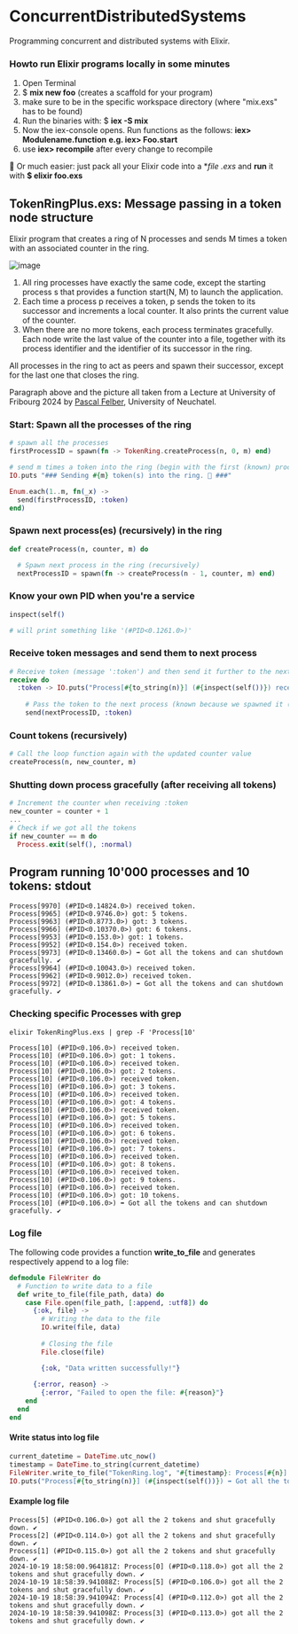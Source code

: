 # ConcurrentDistributedSystems
Programming concurrent and distributed systems with Elixir.

### Howto run Elixir programs locally in some minutes
1. Open Terminal
2. $ **mix new foo** (creates a scaffold for your program)
3. make sure to be in the specific workspace directory (where "mix.exs" has to be found)
4. Run the binaries with: $ **iex -S mix**
5. Now the iex-console opens. Run functions as the follows: **iex> Modulename.function** **e.g. iex> Foo.start**
6. use **iex> recompile** after every change to recompile

💬 Or much easier: just pack all your Elixir code into a **file *.exs** and **run** it with **$ elixir foo.exs**

## TokenRingPlus.exs: Message passing in a token node structure
Elixir program that creates a ring of N processes and sends M times a token with an associated
counter in the ring.

![image](https://github.com/user-attachments/assets/77be357c-5371-41ec-9e83-245e7e97ce37)

1. All ring processes have exactly the same code, except the starting process s that
provides a function start(N, M) to launch the application.
2. Each time a process p receives a token, p sends the token to its successor and
increments a local counter. It also prints the current value of the counter.
3. When there are no more tokens, each process terminates gracefully. Each
node write the last value of the counter into a file, together with its process
identifier and the identifier of its successor in the ring.

All processes in the ring to act as peers and spawn their successor, except for the last one that closes the ring.

Paragraph above and the picture all taken from a Lecture at University of Fribourg 2024 by [Pascal Felber](https://www.unine.ch/pascal.felber), University of Neuchatel.

### Start: Spawn all the processes of the ring
```elixir
# spawn all the processes
firstProcessID = spawn(fn -> TokenRing.createProcess(n, 0, m) end)         # second argument must be null, its the definition of the counter

# send m times a token into the ring (begin with the first (known) process
IO.puts "### Sending #{m} token(s) into the ring. 🚀 ###"

Enum.each(1..m, fn(_x) ->
  send(firstProcessID, :token)
end)
```

### Spawn next process(es) (recursively) in the ring
```elixir
def createProcess(n, counter, m) do

  # Spawn next process in the ring (recursively)
  nextProcessID = spawn(fn -> createProcess(n - 1, counter, m) end)
```

### Know your own PID when you're a service
```elixir
inspect(self()

# will print something like '(#PID<0.1261.0>)'
```

### Receive token messages and send them to next process
```elixir
# Receive token (message ':token') and then send it further to the next process
receive do
  :token -> IO.puts("Process[#{to_string(n)}] (#{inspect(self())}) received token.")
  
    # Pass the token to the next process (known because we spawned it (see above))
    send(nextProcessID, :token)
```

### Count tokens (recursively)
```elixir
# Call the loop function again with the updated counter value
createProcess(n, new_counter, m)
```

### Shutting down process gracefully (after receiving all tokens)
```elixir
# Increment the counter when receiving :token
new_counter = counter + 1
...
# Check if we got all the tokens
if new_counter == m do
  Process.exit(self(), :normal)
```

## Program running 10'000 processes and 10 tokens: stdout  
```
Process[9970] (#PID<0.14824.0>) received token.
Process[9965] (#PID<0.9746.0>) got: 5 tokens.
Process[9963] (#PID<0.8773.0>) got: 3 tokens.
Process[9966] (#PID<0.10370.0>) got: 6 tokens.
Process[9953] (#PID<0.153.0>) got: 1 tokens.
Process[9952] (#PID<0.154.0>) received token.
Process[9973] (#PID<0.13460.0>) ➡ Got all the tokens and can shutdown gracefully. ✔
Process[9964] (#PID<0.10043.0>) received token.
Process[9962] (#PID<0.9012.0>) received token.
Process[9972] (#PID<0.13861.0>) ➡ Got all the tokens and can shutdown gracefully. ✔
```

### Checking specific Processes with grep
```
elixir TokenRingPlus.exs | grep -F 'Process[10'

Process[10] (#PID<0.106.0>) received token.
Process[10] (#PID<0.106.0>) got: 1 tokens.
Process[10] (#PID<0.106.0>) received token.
Process[10] (#PID<0.106.0>) got: 2 tokens.
Process[10] (#PID<0.106.0>) received token.
Process[10] (#PID<0.106.0>) got: 3 tokens.
Process[10] (#PID<0.106.0>) received token.
Process[10] (#PID<0.106.0>) got: 4 tokens.
Process[10] (#PID<0.106.0>) received token.
Process[10] (#PID<0.106.0>) got: 5 tokens.
Process[10] (#PID<0.106.0>) received token.
Process[10] (#PID<0.106.0>) got: 6 tokens.
Process[10] (#PID<0.106.0>) received token.
Process[10] (#PID<0.106.0>) got: 7 tokens.
Process[10] (#PID<0.106.0>) received token.
Process[10] (#PID<0.106.0>) got: 8 tokens.
Process[10] (#PID<0.106.0>) received token.
Process[10] (#PID<0.106.0>) got: 9 tokens.
Process[10] (#PID<0.106.0>) received token.
Process[10] (#PID<0.106.0>) got: 10 tokens.
Process[10] (#PID<0.106.0>) ➡ Got all the tokens and can shutdown gracefully. ✔
```

### Log file
The following code provides a function **write_to_file** and generates respectively append to a log file:

```elixir
defmodule FileWriter do
  # Function to write data to a file
  def write_to_file(file_path, data) do
    case File.open(file_path, [:append, :utf8]) do
      {:ok, file} ->
        # Writing the data to the file
        IO.write(file, data)
        
        # Closing the file
        File.close(file)

        {:ok, "Data written successfully!"}
        
      {:error, reason} ->
        {:error, "Failed to open the file: #{reason}"}
    end
  end
end
```

#### Write status into log file
```elixir
current_datetime = DateTime.utc_now()
timestamp = DateTime.to_string(current_datetime)
FileWriter.write_to_file("TokenRing.log", "#{timestamp}: Process[#{n}] (#{inspect(self())}) got all the #{m} tokens and shut gracefully down. ✔️ Successor: #{to_string(n-1)}\n")
IO.puts("Process[#{to_string(n)}] (#{inspect(self())}) ➡️ Got all the tokens and can shutdown gracefully. ✔️")
```

#### Example log file
```
Process[5] (#PID<0.106.0>) got all the 2 tokens and shut gracefully down. ✔️
Process[2] (#PID<0.114.0>) got all the 2 tokens and shut gracefully down. ✔️
Process[1] (#PID<0.115.0>) got all the 2 tokens and shut gracefully down. ✔️
2024-10-19 18:58:00.964181Z: Process[0] (#PID<0.118.0>) got all the 2 tokens and shut gracefully down. ✔️
2024-10-19 18:58:39.941088Z: Process[5] (#PID<0.106.0>) got all the 2 tokens and shut gracefully down. ✔️
2024-10-19 18:58:39.941094Z: Process[4] (#PID<0.112.0>) got all the 2 tokens and shut gracefully down. ✔️
2024-10-19 18:58:39.941098Z: Process[3] (#PID<0.113.0>) got all the 2 tokens and shut gracefully down. ✔️
```
